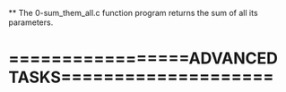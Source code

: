 ** The 0-sum_them_all.c function program returns the sum of all its parameters.

=================ADVANCED TASKS====================
===================================================

